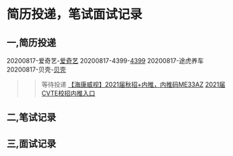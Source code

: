 # 简历投递，笔试面试记录

## 一,简历投递
 20200817-爱奇艺-[爱奇艺](http://zhaopin.iqiyi.com/campus.html#/my-recruit?recruitmenId=88)
 20200817-4399-[4399](https://hr.4399om.com/?r=userCenter/index)
 20200817-途虎养车
 20200817-贝壳-[贝壳](http://campus.ke.com/Portal/Apply/Index)
>>等待投递
 [【海康威视】2021届秋招+内推，内推码ME33AZ](https://www.nowcoder.com/discuss/479316)
 [2021届CVTE校招内推入口](https://www.nowcoder.com/discuss/479289)
## 二,笔试记录

## 三,面试记录